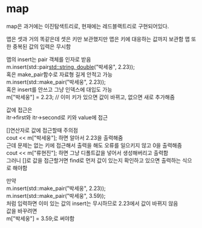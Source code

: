 # map

map은 과거에는 이진탐색트리로, 현재에는 레드블랙트리로 구현되어있다.

맵은 셋과 거의 똑같은데 셋은 키만 보관했지만 맵은 키에 대응하는 값까지 보관함
맵 또한 중복된 값의 입력은 무시함  
  
맵의 insert는 pair 객체를 인자로 받음  
m.insert(std::pair<std::string, double>("박세웅", 2.23));  
혹은 make_pair함수로 자료형 길게 안적고 가능  
m.insert(std::make_pair("박세웅", 2.23));  
혹은 insert를 안쓰고 그냥 인덱스에 대입도 가능  
m["박세웅"] = 2.23; // 이미 키가 있으면 값이 바뀌고, 없으면 새로 추가해줌  
  
값에 접근은  
itr->first와 itr->second로 키와 value에 접근  
  
[]연산자로 값에 접근할때 주의점  
cout << m["박세웅"]; 하면 알아서 2.23을 출력해줌  
근데 문제는 없는 키에 접근해서 출력을 해도 오류를 일으키지 않고 0을 출력해줌  
cout << m["류현진"]; 하면 그냥 디폴트값을 넣어서 생성해버리고 출력함  
그러니 []로 값을 접근할거면 find로 먼저 값이 있는지 확인하고 있으면 출력하는 식으로 해야함  
  
만약   
m.insert(std::make_pair("박세웅", 2.23));  
m.insert(std::make_pair("박세웅", 3.59));  
처럼 입력하면 이미 있는 값의 insert는 무시하므로 2.23에서 값이 바뀌지 않음  
값을 바꾸려면  
m["박세웅"] = 3.59;로 써야함  